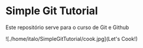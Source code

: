 # Simple Git Tutorial

Este repositório serve para o curso de Git e Github

![./home/italo/SimpleGitTutorial/cook.jpg](Let's Cook!)

